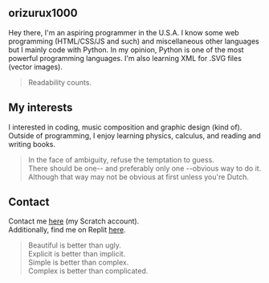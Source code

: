
## orizurux1000

Hey there, I'm an aspiring programmer in the U.S.A. I know some web programming (HTML/CSS/JS and such) and miscellaneous other languages but I mainly code with Python. In my opinion, Python is one of the most powerful programming languages. I'm also learning XML for .SVG files (vector images).

> Readability counts.

## My interests

I interested in coding, music composition and graphic design (kind of). Outside of programming, I enjoy learning physics, calculus, and reading and writing books.

> In the face of ambiguity, refuse the temptation to guess.  
> There should be one-- and preferably only one --obvious way to do it.  
> Although that way may not be obvious at first unless you're Dutch.

## Contact

Contact me [here](https://scratch.mit.edu/users/pythonicKI) (my Scratch account).  
Additionally, find me on Replit [here](https://replit.com/@orizurux1000).

> Beautiful is better than ugly.  
> Explicit is better than implicit.  
> Simple is better than complex.  
> Complex is better than complicated.
